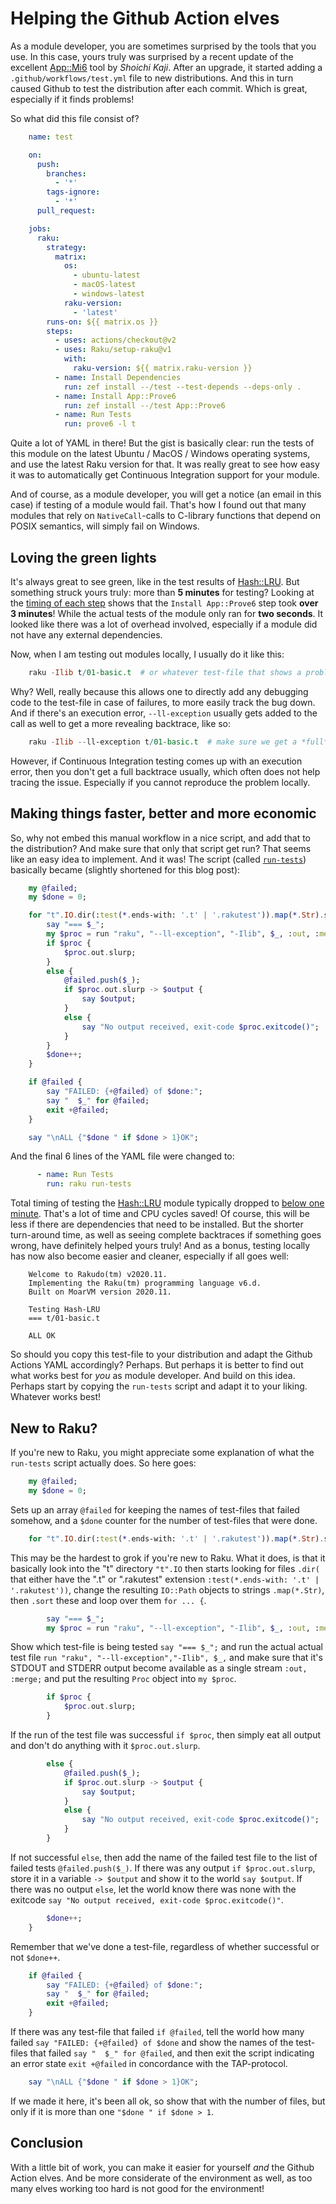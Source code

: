 Helping the Github Action elves
===============================

As a module developer, you are sometimes surprised by the tools that you use.  In this case, yours truly was surprised by a recent update of the excellent [App::Mi6](https://modules.raku.org/dist/App::Mi6:cpan:SKAJI) tool by *Shoichi Kaji*.  After an upgrade, it started adding a `.github/workflows/test.yml` file to new distributions.  And this in turn caused Github to test the distribution after each commit.  Which is great, especially if it finds problems!

So what did this file consist of?

```yaml
    name: test

    on:
      push:
        branches:
          - '*'
        tags-ignore:
          - '*'
      pull_request:

    jobs:
      raku:
        strategy:
          matrix:
            os:
              - ubuntu-latest
              - macOS-latest
              - windows-latest
            raku-version:
              - 'latest'
        runs-on: ${{ matrix.os }}
        steps:
          - uses: actions/checkout@v2
          - uses: Raku/setup-raku@v1
            with:
              raku-version: ${{ matrix.raku-version }}
          - name: Install Dependencies
            run: zef install --/test --test-depends --deps-only .
          - name: Install App::Prove6
            run: zef install --/test App::Prove6
          - name: Run Tests
            run: prove6 -l t
```

Quite a lot of YAML in there!  But the gist is basically clear: run the tests of this module on the latest Ubuntu / MacOS / Windows operating systems, and use the latest Raku version for that.  It was really great to see how easy it was to automatically get Continuous Integration support for your module.

And of course, as a module developer, you will get a notice (an email in this case) if testing of a module would fail.  That's how I found out that many modules that rely on `NativeCall`-calls to C-library functions that depend on POSIX semantics, will simply fail on Windows.

Loving the green lights
-----------------------
It's always great to see green, like in the test results of [Hash::LRU](https://github.com/lizmat/Hash-LRU/actions/runs/337667222).  But something struck yours truly: more than **5 minutes** for testing?  Looking at the [timing of each step](https://github.com/lizmat/Hash-LRU/runs/1331938416?check_suite_focus=true) shows that the `Install App::Prove6` step took **over 3 minutes**!  While the actual tests of the module only ran for **two seconds**.  It looked like there was a lot of overhead involved, especially if a module did not have any external dependencies.

Now, when I am testing out modules locally, I usually do it like this:

```raku
    raku -Ilib t/01-basic.t  # or whatever test-file that shows a problem
```

Why?  Well, really because this allows one to directly add any debugging code to the test-file in case of failures, to more easily track the bug down.  And if there's an execution error, `--ll-exception` usually gets added to the call as well to get a more revealing backtrace, like so:


```raku
    raku -Ilib --ll-exception t/01-basic.t  # make sure we get a *full* backtrace
```

However, if Continuous Integration testing comes up with an execution error, then you don't get a full backtrace usually, which often does not help tracing the issue.  Especially if you cannot reproduce the problem locally.

Making things faster, better and more economic
----------------------------------------------
So, why not embed this manual workflow in a nice script, and add that to the distribution?  And make sure that only that script get run?  That seems like an easy idea to implement.  And it was!  The script (called [`run-tests`](https://github.com/lizmat/Hash-LRU/blob/master/run-tests)) basically became (slightly shortened for this blog post):

```raku
    my @failed;
    my $done = 0;

    for "t".IO.dir(:test(*.ends-with: '.t' | '.rakutest')).map(*.Str).sort {
        say "=== $_";
        my $proc = run "raku", "--ll-exception", "-Ilib", $_, :out, :merge;
        if $proc {
            $proc.out.slurp;
        }
        else {
            @failed.push($_);
            if $proc.out.slurp -> $output {
                say $output;
            }
            else {
                say "No output received, exit-code $proc.exitcode()";
            }
        }
        $done++;
    }

    if @failed {
        say "FAILED: {+@failed} of $done:";
        say "  $_" for @failed;
        exit +@failed;
    }

    say "\nALL {"$done " if $done > 1}OK";
```

And the final 6 lines of the YAML file were changed to:

```yaml
      - name: Run Tests
        run: raku run-tests
```

Total timing of testing the [Hash::LRU](https://github.com/lizmat/Hash-LRU) module typically dropped to [below one minute](https://github.com/lizmat/Hash-LRU/actions/runs/375191322).  That's a lot of time and CPU cycles saved!  Of course, this will be less if there are dependencies that need to be installed.  But the shorter turn-around time, as well as seeing complete backtraces if something goes wrong, have definitely helped yours truly!  And as a bonus, testing locally has now also become easier and cleaner, especially if all goes well:

```text
    Welcome to Rakudo(tm) v2020.11.
    Implementing the Raku(tm) programming language v6.d.
    Built on MoarVM version 2020.11.

    Testing Hash-LRU
    === t/01-basic.t

    ALL OK
```

So should you copy this test-file to your distribution and adapt the Github Actions YAML accordingly?  Perhaps.  But perhaps it is better to find out what works best for *you* as module developer.  And build on this idea.  Perhaps start by copying the `run-tests` script and adapt it to your liking.  Whatever works best!

New to Raku?
------------

If you're new to Raku, you might appreciate some explanation of what the `run-tests` script actually does.  So here goes:

```raku
    my @failed;
    my $done = 0;
```

Sets up an array `@failed` for keeping the names of test-files that failed somehow, and a `$done` counter for the number of test-files that were done.

```raku
    for "t".IO.dir(:test(*.ends-with: '.t' | '.rakutest')).map(*.Str).sort {
```

This may be the hardest to grok if you're new to Raku.  What it does, is that it basically look into the "t" directory `"t".IO` then starts looking for files `.dir(` that either have the ".t" or ".rakutest" extension `:test(*.ends-with: '.t' | '.rakutest'))`, change the resulting `IO::Path` objects to strings `.map(*.Str)`, then `.sort` these and loop over them `for ... {`.

```raku
        say "=== $_";
        my $proc = run "raku", "--ll-exception", "-Ilib", $_, :out, :merge;
```

Show which test-file is being tested `say "=== $_";` and run the actual actual test file `run "raku", "--ll-exception","-Ilib", $_,` and make sure that it's STDOUT and STDERR output become available as a single stream `:out, :merge;` and put the resulting `Proc` object into `my $proc`.

```raku
        if $proc {
            $proc.out.slurp;
        }
```

If the run of the test file was successful `if $proc`, then simply eat all output and don't do anything with it `$proc.out.slurp`.

```raku
        else {
            @failed.push($_);
            if $proc.out.slurp -> $output {
                say $output;
            }
            else {
                say "No output received, exit-code $proc.exitcode()";
            }
        }
```

If not successful `else`, then add the name of the failed test file to the list of failed tests `@failed.push($_)`.  If there was any output `if $proc.out.slurp`, store it in a variable `-> $output` and show it to the world `say $output`.  If there was no output `else`, let the world know there was none with the exitcode `say "No output received, exit-code $proc.exitcode()"`.

```raku
        $done++;
    }
```

Remember that we've done a test-file, regardless of whether successful or not `$done++`.

```raku
    if @failed {
        say "FAILED: {+@failed} of $done:";
        say "  $_" for @failed;
        exit +@failed;
    }
```

If there was any test-file that failed `if @failed`, tell the world how many failed `say "FAILED: {+@failed} of $done` and show the names of the test-files that failed `say "  $_" for @failed`, and then exit the script indicating an error state `exit +@failed` in concordance with the TAP-protocol.

```raku
    say "\nALL {"$done " if $done > 1}OK";
```

If we made it here, it's been all ok, so show that with the number of files, but only if it is more than one `"$done " if $done > 1`.

Conclusion
----------

With a little bit of work, you can make it easier for yourself *and* the Github Action elves.  And be more considerate of the environment as well, as too many elves working too hard is not good for the environment!
